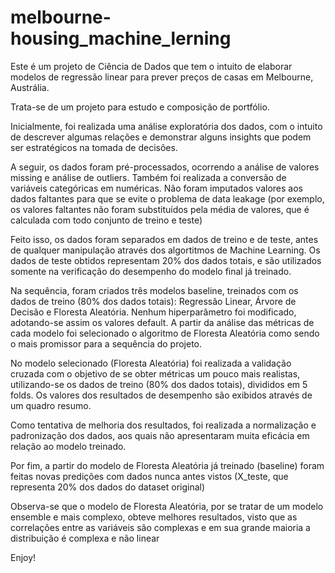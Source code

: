 # melbourne-housing_machine_lerning

Este é um projeto de Ciência de Dados que tem o intuito de elaborar modelos de regressão linear para prever preços de casas em Melbourne, Austrália.

Trata-se de um projeto para estudo e composição de portfólio.

Inicialmente, foi realizada uma análise exploratória dos dados, com o intuito de descrever algumas relações e demonstrar alguns insights que podem ser estratégicos na tomada de decisões.

A seguir, os dados foram pré-processados, ocorrendo a análise de valores missing e análise de outliers. Também foi realizada a conversão de variáveis categóricas em numéricas. Não foram imputados valores aos dados faltantes para que se evite o problema de data leakage (por exemplo, os valores faltantes não foram substituídos pela média de valores, que é calculada com todo conjunto de treino e teste)

Feito isso, os dados foram separados em dados de treino e de teste, antes de qualquer manipulação através dos algortitmos de Machine Learning. Os dados de teste obtidos representam 20% dos dados totais, e são utilizados somente na verificação do desempenho do modelo final já treinado.

Na sequência, foram criados três modelos baseline, treinados com os dados de treino (80% dos dados totais): Regressão Linear, Árvore de Decisão e Floresta Aleatória. Nenhum hiperparâmetro foi modificado, adotando-se assim os valores default. A partir da análise das métricas de cada modelo foi selecionado o algoritmo de Floresta Aleatória como sendo o mais promissor para a sequência do projeto.

No modelo selecionado (Floresta Aleatória) foi realizada a validação cruzada com o objetivo de se obter métricas um pouco mais realistas, utilizando-se os dados de treino (80% dos dados totais), divididos em 5 folds. Os valores dos resultados de desempenho são exibidos através de um quadro resumo.

Como tentativa de melhoria dos resultados, foi realizada a normalização e padronização dos dados, aos quais não apresentaram muita eficácia em relação ao modelo treinado.

Por fim, a partir do modelo de Floresta Aleatória já treinado (baseline) foram feitas novas predições com dados nunca antes vistos (X_teste, que representa 20% dos dados do dataset original)

Observa-se que o modelo de Floresta Aleatória, por se tratar de um modelo ensemble e mais complexo, obteve melhores resultados, visto que as correlações entre as variáveis são complexas e em sua grande maioria a distribuição é complexa e não linear

Enjoy!
